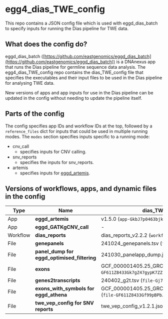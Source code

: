 # egg4_dias_TWE_config

This repo contains a JSON config file which is used with eggd_dias_batch to specify inputs for running the Dias pipeline for TWE data.

## What does the config do?
eggd_dias_batch ([https://github.com/eastgenomics/eggd_dias_batch](https://github.com/eastgenomics/eggd_dias_batch)) is a DNAnexus app that runs the Dias pipeline for germline sequence data analysis. The egg4_dias_TWE_config repo contains the dias_TWE_config file that specifies the executables and their input files to be used in the Dias pipeline for analysing TWE data.

New versions of apps and app inputs for use in the Dias pipeline can be updated in the config without needing to update the pipeline itself.

## Parts of the config
The config specifies app IDs and workflow IDs at the top, followed by a `reference_files` dict for inputs that could be used in multiple running modes. The `modes` section specifies inputs specific to a running mode:
* cnv_call
    * specifies inputs for CNV calling.
* snv_reports
    * specifies the inputs for snv_reports.
* artemis
    * specifies inputs for [eggd_artemis](https://github.com/eastgenomics/eggd_artemis).

## Versions of workflows, apps, and dynamic files in the config
| Type | Name | dias_TWE_config_GRCh37_v3.3.1.json | dias_TWE_config_GRCh38_v4.0.0.json |
| -- | -- | -- | -- |
| App | **eggd_artemis** | v1.5.0 (`app-GkbJ7p0463bjk9VKv3x8G5F8`) | v1.7.0 (`app-J13z26Q49bJkQvG7VB572x0b`) |
| App | **eggd_GATKgCNV_call** | - | v2.0.0 (`app-GvZB5p846Vg69fBg0Fq10938`)
| Workflow | **dias_reports** | dias_reports_v2.2.2 (`workflow-GkbJY284FpfgqF8ggz57fVY2`) | dias_reports_v2.2.2 (`workflow-GkbJY284FpfgqF8ggz57fVY2`) |
| File | **genepanels** | 241024_genepanels.tsv (`file-GvJ5fbQ4qQYq73gjGyP57zFB`) | 250528_genepanels.tsv (`file-J0qJKv04Kp44F8JB3004390k`) |
| File | **panel_dump for eggd_optimised_filtering** | 241030_panelapp_dump.json (`file-GvVg3qj4Y54jBF8bgX62gkfQ`) | 250530_panelapp_dump.json (`file-J0yk3V04VVYxJ9bz3QPPzxPg`) |
| File | **exons** | GCF_000001405.25_GRCh37.p13_genomic.exon_5bp_v2.0.0.tsv (`file-GF611Z8433Gk7gZ47gypK7ZZ`) | GCF_000001405.39_GRCh38.p13_genomic_20211119.exon_5bp.tsv (`file-GyFfgpQ4fJPv132574bFQfV5`) |
| File | **genes2transcripts** | 240402_g2t.tsv (`file-Gj770X8433Gb506pjq1PxXG9`) | g2t_grch38_v2.0.0.tsv (`file-J0v6GyQ4zqZJV047q56PqFx5`) |
| File | **exons_with_symbols for eggd_athena** | GCF_000001405.25_GRCh37.p13_genomic.symbols.exon_5bp_v2.0.0.tsv (`file-GF611Z8433Gf99pBPbJkV7bq`) | GCF_000001405.39_GRCh38.p13_genomic_20211119.symbols.exon_5bp.tsv (`file-Gyb29P84fJPqZJ37pfjz1vZB`) |
| File | **twe_vep_config for SNV reports** | twe_vep_config_v1.2.1.json (`file-J051vX04j4fjv5YvY53JJK3V`) | twe_vep_config_GRCh38_v1.1.2.json(`file-J18jV804j4fxJkFyj9bZX6y1`) |
